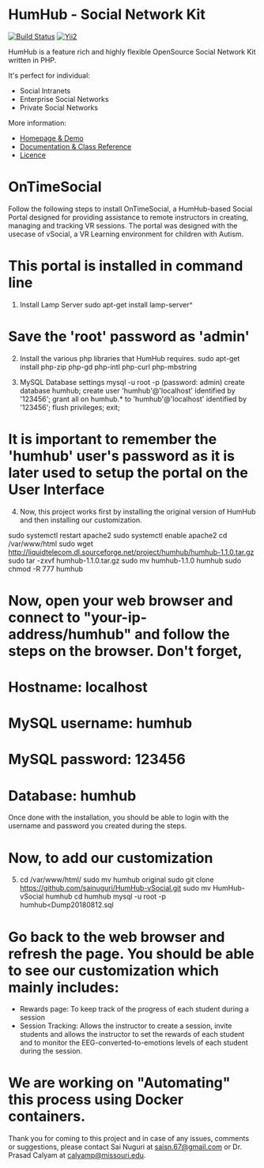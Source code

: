 HumHub - Social Network Kit
===========================

[![Build Status](https://travis-ci.org/humhub/humhub.svg?branch=master)](https://travis-ci.org/humhub/humhub)
[![Yii2](https://img.shields.io/badge/Powered_by-Yii_Framework-green.svg?style=flat)](http://www.yiiframework.com/)

HumHub is a feature rich and highly flexible OpenSource Social Network Kit written in PHP.

It's perfect for individual:
- Social Intranets
- Enterprise Social Networks
- Private Social Networks

More information:
- [Homepage & Demo](http://www.humhub.org)
- [Documentation & Class Reference](http://docs.humhub.org)
- [Licence](http://www.humhub.org/licences)

# OnTimeSocial

Follow the following steps to install OnTimeSocial, a HumHub-based Social Portal designed for providing assistance to remote instructors in creating, managing and tracking VR sessions. The portal was designed with the usecase of vSocial, a VR Learning environment for children with Autism.

# This portal is installed in command line

1. Install Lamp Server
    sudo apt-get install lamp-server^
# Save the 'root' password as 'admin'

2. Install the various php libraries that HumHub requires. 
    sudo apt-get install php-zip php-gd php-intl php-curl php-mbstring
    
3. MySQL Database settings
    mysql -u root -p (password: admin)
    create database humhub;
    create user 'humhub'@'localhost' identified by '123456';
    grant all on humhub.* to 'humhub'@'localhost' identified by '123456';
    flush privileges;
    exit;
# It is important to remember the 'humhub' user's password as it is later used to setup the portal on the User Interface

4. Now, this project works first by installing the original version of HumHub and then installing our customization.

sudo systemctl restart apache2
sudo systemctl enable apache2
cd /var/www/html
sudo wget http://liquidtelecom.dl.sourceforge.net/project/humhub/humhub-1.1.0.tar.gz 
sudo tar -zxvf humhub-1.1.0.tar.gz
sudo mv humhub-1.1.0 humhub
sudo chmod -R 777 humhub

# Now, open your web browser and connect to "your-ip-address/humhub" and follow the steps on the browser. Don't forget, 
# Hostname: localhost
# MySQL username: humhub
# MySQL password: 123456
# Database: humhub

Once done with the installation, you should be able to login with the username and password you created during the steps.

# Now, to add our customization

5. cd /var/www/html/
  sudo mv humhub original
  sudo git clone https://github.com/sainuguri/HumHub-vSocial.git
  sudo mv HumHub-vSocial humhub
  cd humhub
  mysql -u root -p humhub<Dump20180812.sql
  
# Go back to the web browser and refresh the page. You should be able to see our customization which mainly includes: 
- Rewards page: To keep track of the progress of each student during a session
- Session Tracking: Allows the instructor to create a session, invite students and allows the instructor to set the rewards of each student and to monitor the EEG-converted-to-emotions levels of each student during the session.


# We are working on "Automating" this process using Docker containers.

Thank you for coming to this project and in case of any issues, comments or suggestions, please contact Sai Nuguri at saisn.67@gmail.com or Dr. Prasad Calyam at calyamp@missouri.edu.


